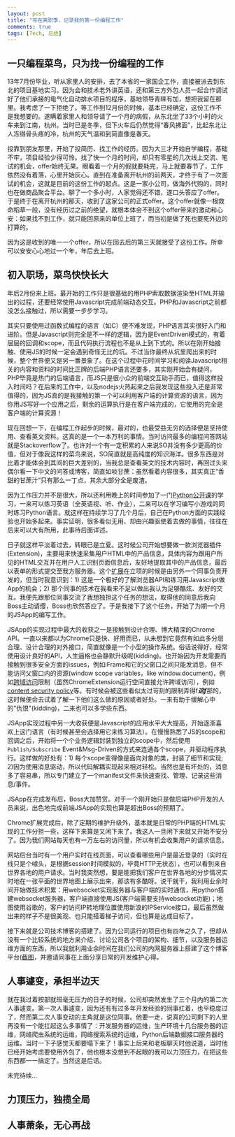 ```yaml
---
layout: post
title: "写在离职季，记录我的第一份编程工作"
comments: true
tags: [Tech, 总结]
---
```


## 一只编程菜鸟，只为找一份编程的工作
13年7月份毕业，听从家里人的安排，去了本省的一家国企工作，直接被派去到东北的项目基地实习。因为会和技术老外讲英语，还和第三方外包人员一起合作调试好了他们承接的电气化自动排水项目的程序，基地领导青睐有加，想把我留在那里。我考虑了一下拒绝了。等工作到12月份的时候，基本已经确定，这份工作不是我想要的。遂瞒着家里人和领导请了一个月的病假，从东北坐了33个小时的火车来到江南，杭州。当时已是冬季，但下火车后仍然觉得“春风拂面”，比起东北让人冻得骨头疼的冷，杭州的天气温和到简直像是春天。

投靠到朋友那里，开始了投简历、找工作的经历。因为大三才开始自学编程，基础不牢，项目经验少得可怜。找了快一个月的时间，却只有零星的几次线上交流、笔试的机会，offer始终无果。眼看着一个月的假就要耗完，马上就要春节了，工作依然没有着落，心里开始灰心。直到在准备离开杭州的前两天，才终于有了一次面试的机会，这就是目前的这份工作的起点。这是一家小公司，做海外代购的，同时也在做商品聚合平台。聊了一个多小时，人家觉得还不错，遂口头答应了offer。于是终于在离开杭州的那天，收到了这家公司的正式offer。这个offer就像一根救命稻草一般，没有经历过之前的绝望，就根本体会不到这个offer带来的激动和心安：如果找不到工作，就只能回原来的单位上班了，而当初是做了死也要死外边的打算的。

因为这是收到的唯一一个offer，所以在回去后的第三天就接受了这份工作。所幸可以安安心心地过一个年，年后去上班。

<!--more-->

## 初入职场，菜鸟快快长大
年后2月份来上班。最开始的工作只是很基础的用PHP索取数据渲染至HTML并输出的过程，还要经常使用Javascript完成前端动态交互。PHP和Javascript之前都没怎么接触过，所以需要一步步学习。

其实只要使用过函数式编程的语言（如C）便不难发现，PHP语言其实很好入门和进阶。但是Javascript则完全是不一样的逻辑，因为是EventDriven模式的，有着层层的回调和scope，而且代码执行流程也不是从上到下式的。所以在刚开始接触、使用JS的时候一定会遇到奇怪无比的坑。不过当你最终从坑里爬出来的时候，整个世界便又是另一番景象了。在这个过程中花时间学习和阅读Javascript相关的内容和资料的时间比正牌的后端PHP语言还要多，其实刚开始会有疑问，PHP毕竟是热门的后端语言，而JS只是很小众的前端交互助手而已，值得这样投入时间吗？在后来的工作中，以及nodejs火热起来之后我发现这些投入还是非常值得的，因为JS真的是我接触的第一个可以利用客户端的计算资源的语言，因为你用JS写好一个应用之后，剩余的运算执行是在客户端完成的，它使用的完全是客户端的计算资源！

现在回想一下，在编程工作起步的时候，最对的，也最受益无穷的选择便是坚持使用、查看英文资料。这真的是一个一本万利的事情。当时访问最多的编程问答网站就是Stackoverflow了。也许对一个有一定积累的人来说SO并没有多少更高的价值，但对于像我这样的菜鸟来说，SO简直就是高纯度的知识海洋。很多东西是对比着才能体会到其间的巨大差别的，当我总是查看英文的技术内容时，再回过头来偶尔看一下中文的问答或博客，简直如啖甘蔗：虽然看着内容很多，其实真正“香甜的甘蔗汁”只有那么一丁点，其余大部分全是废渣。

因为工作压力并不是很大，所以还利用晚上的时间参加了一门[Python公开课][python-on-coursera]的学习，一来可以练习英语（全英语视、听、作业），二来可以在学习编写小游戏的同时练习Python语言。就这样在持续学习了几个月后，自己在Python方面的实践经验也开始多起来。事实证明，很多看似无用、却由兴趣驱使着去做的事情，往往在后来可以大有所用，此事待后面详述。

日子就这样平淡着过去，转眼已是立夏。这时候公司开始想要做一款浏览器插件(Extension)，主要用来快速采集用户HTML中的产品信息，具体内容为跟用户所见的HTML交互并在用户人工识别页面信息后，友好地提取其中的产品信息，最后以表单的形式提交至我方服务器。这个[扩展][haitaobao-chrome-ext]在立项的时候是由另外一个同事负责开发的，但当时我意识到：1) 这是一个极好的了解浏览器API和练习用Javascript做App的机会；2) 那个同事的技术在我看来不足以做出我认为足够酷炫、友好的交互。我便先跟那位同事交流了我想独担这个任务的想法，取得他的同意后我向Boss主动请缨，Boss也欣然答应了。于是我接下了这个任务，开始了为期一个月的JSApp的编写工作。

JSApp的实现过程中最大的收获之一是接触到设计合理、博大精深的Chrome API。一直以来都以为Chrome只是快、好用而已，从未想到它竟然有如此多分层合理、设计合理的对外接口，简直就像是一个小型的操作系统。俗话说得好，经常使用设计良好的API，人生逼格也会静默升级呢(kidding)。也开始因为开发需要而接触到很多安全方面的issues，例如iFrame和它的父窗口之间只能发消息，但不能访问父窗口内的资源(window scope variables，like window.document)，例如[跨域访问][cors-upload-img]限制（虽然ChromeExtension运行空间直接允许跨域访问），例如[content security policy][chrome-app-csp]等。有时候会被这些看似太过苛刻的限制弄得f***这f***那的，这时候便会去试着了解一下他们这么做的原因或者好处。一来有助于缓解心中的"仇恨"(kidding)，二来也可以多学些东西。

JSApp实现过程中另一大收获便是Javascript的应用水平大大提高，开始逐渐喜欢上这门语言（有时候甚至会选择用它来练习算法）。在慢慢熟悉了JS的scope和回调之后，开始将一个个业务逻辑封装到独立的scope中，然后使用`Publish/Subscribe` Event&Msg-Driven的方式来连通各个scope，并驱动程序执行。这样做的好处有：1) 每个scope变得像是面向对象的类，封装了细节和实现; 2)因为使用消息驱动，所以代码解耦实现起来相对轻松。当然也是有坏处的，消息多了容易串，所以专门建立了一个manifest文件来快速查找、管理、记录这些消息/事件。

JSApp在完成发布后，Boss大加赞赏。对于一个刚开始只是做后端PHP开发的人员来说，出色地完成前端JSApp的实现也算是超出Boss的预期了。

Chrome扩展完成后，除了定期的维护升级外，基本就是日常的PHP端的HTML实现的工作分担一些，这样下来算是又闲下来了。我这人一旦闲下来就又开始不安分了。因为我们网站每天也有一万左右的访问量，所以有机会收集用户的请求信息。

网站后台当时有一个用户实时在线页面，可以查看哪些用户是最近登录的（实时在线只是个噱头，是根据session时间模拟的，毕竟HTTP无状态），也可以看到来自世界各地的用户请求。当时我突然想，要是能把我们客户在世界各地的分步情况实时地在一张平面的世界地图上展示出来，那该有多酷呀。说干就干，我利用业余时间开始做技术积累：用websocket实现服务器与客户端的实时通信，用python搭建websocket服务器，客户端直接使用JS(客户端需要支持websocket功能)；地图使用谷歌的，客户的访问IP转地理位置使用新浪的IPService接口，最后虽然做出来的样子不是很美观、也只能搭着梯子访问，但也算是达成目标了。

接下来就是公司技术博客的搭建了。因为公司运行的项目也有四年之久了，但却从没有一个比较系统的地方来介绍、讨论公司各个项目的架构、细节，以及服务器运维方面的东西，所以我就利用业余时间在我们公司的内网服务器上搭建了这个博客平台([截图][blog-10-jietu]，并邀请同事在上面分享日常的开发维护心得。


## 人事遽变，承担半边天

就在我过着按部就班毫无压力的日子的时候，公司却突然发生了三个月内的第二次人事遽变。第一次人事遽变，因为还有有过多年开发经验的同事扛着，也平稳度过了，然而第二次人事变动的主角就是这位同事。他要一走，说真的公司剩下的人里再没有一个能扛起这么多事情了：开发服务器的运维，生产环境十几台服务器的运维，网络爬虫系统的运维，网络搜索系统的运维，Python后端数据接口服务器的运维。当时一下子感觉天都要塌下来了！事实上后来和老板聊天时他说道，当时他已经开始考虑要使用外包了，他也根本没想到不起眼的我可以力顶压力，在把这些东西都一一搞定了。当然这是后话。


未完待续...

## 力顶压力，独揽全局


## 人事萧条，无心再战


[python-on-coursera]:http://blog.lyfing.co/2014/07/06/using-js-to-build-a-spaceship-floating-in-the-outer-space.html
[haitaobao-chrome-ext]:https://chrome.google.com/webstore/detail/%E6%B5%B7%E6%B7%98%E5%AE%9D-v2%E9%9D%9E%E7%9D%BF%E8%8E%AB%E6%80%9D/obnbgneldjmmpgkbnnbiiinijmiclpaa?hl=zh-CN
[cors-upload-img]:/2014/06/28/upload-browser-side-resources-by-using-xhr.html
[chrome-app-csp]:https://developer.chrome.com/apps/contentSecurityPolicy
[blog-10-jietu]:http://ww1.sinaimg.cn/large/6480dca9gw1etmhyd79i8j20k40l6jvv.jpg
